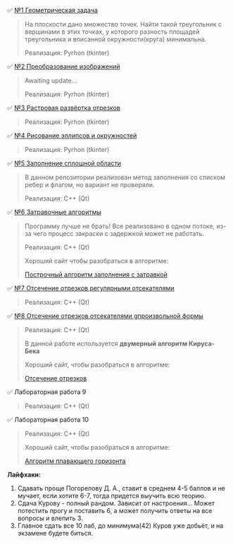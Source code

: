 ✅ [№1 Геометрическая задача](https://github.com/LDK28/BMSTU-IU7/tree/main/4%20семестр/Компьютерная%20графика/Лабораторная%20работа%201)

> На плоскости дано множество точек. Найти такой треугольник с вершинами в этих точках, у которого разность площадей треугольника и вписанной окружности(круга) минимальна.
>
> Реализация: Pyrhon (tkinter)

✅ [№2 Преобразование изображений](https://github.com/LDK28/BMSTU-IU7/tree/main/4%20семестр/Компьютерная%20графика/Лабораторная%20работа%202)

> Awaiting update...
>
> Реализация: Pyrhon (tkinter)

✅ [№3 Растровая развёртка отрезков](https://github.com/LDK28/BMSTU-IU7/tree/main/4%20семестр/Компьютерная%20графика/Лабораторная%20работа%203)

> Реализация: Pyrhon (tkinter)

✅ [№4 Рисование эллипсов и окружностей](https://github.com/LDK28/BMSTU-IU7/tree/main/4%20семестр/Компьютерная%20графика/Лабораторная%20работа%204)

> Реализация: Pyrhon (tkinter)

✅ [№5 Заполнение сплошной области](https://github.com/LDK28/BMSTU-IU7/tree/main/4%20семестр/Компьютерная%20графика/Лабораторная%20работа%205)

> В данном репозитории реализован метод заполнения со списком ребер и флагом, но вариант не проверяли.
>
> Реализация: C++ (Qt)

✅ [№6 Затравочные алгоритмы](https://github.com/LDK28/BMSTU-IU7/tree/main/4%20семестр/Компьютерная%20графика/Лабораторная%20работа%206)

> Программу лучше не брать! Все реализовано в одном потоке, из-за чего процесс закраски с задержкой может не работать.
>
> Реализация: C++ (Qt)
>
> Хороший сайт чтобы разобраться в алгоритме:
>
> [Построчный алгоритм заполнения с затравкой](https://ychebnikkompgrafblog.wordpress.com/2-8-построчный-алгоритм-заполнения-с-за/)

✅ [№7 Отсечение отрезков регулярными отсекателями](https://github.com/LDK28/BMSTU-IU7/tree/main/4%20семестр/Компьютерная%20графика/Лабораторная%20работа%207)

> Реализация: C++ (Qt)

✅ [№8 Отсечение отрезков отсекателями gпроизвольной формы](https://github.com/LDK28/BMSTU-IU7/tree/main/4%20семестр/Компьютерная%20графика/Лабораторная%20работа%208)

> Реализация: C++ (Qt)
>
> В данной работе используется **двумерный алгоритм Кируса-Бека**
>
> Хороший сайт, чтобы разобраться в алгоритме:
>
> [Отсечение отрезков](http://algolist.ru/graphics/clip_seg.php#f7_23)

✅ Лабораторная работа 9

> Реализация: C++ (Qt)

✅ Лабораторная работа 10

> Реализация: C++ (Qt)
>
> Хороший сайт, чтобы разобраться в алгоритме:
>
> [Алгоритм плавающего горизонта](http://compgraph.tpu.ru/horizont.htm)



**Лайфхаки:**

1. Сдавать проще Погорелову Д. А., ставит в среднем 4-5 баллов и не мучает, если хотите 6-7, тогда придется выучить всю теорию.
2. Сдача Курову - полный рандом. Зависит от настроения... Может потестить прогу и поставить 6, а может получить ответы на все вопросы и влепить 3.
3. Главное сдать все 10 лаб, до минимума(42) Куров уже добьёт, и на экзамене будете биться.
